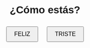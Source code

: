 <!DOCTYPE html>
<html lang="es">
<head>
<meta name="google-adsense-account" content="ca-pub-6097334991137618">
  <meta charset="UTF-8">
  <title>¿Cómo estás?</title>
  <style>
    body {
      font-family: Arial, sans-serif;
      text-align: center;
      margin-top: 100px;
    }
    #respuesta {
      display: none;
      margin-top: 30px;
    }
    img {
      max-width: 300px;
      margin-top: 20px;
    }
    button {
      padding: 10px 20px;
      margin: 10px;
      font-size: 16px;
      cursor: pointer;
    }
  </style>
</head>
<body>

  <h1>¿Cómo estás?</h1>

  <button onclick="mostrarRespuesta('feliz')">FELIZ</button>
  <button onclick="mostrarRespuesta('triste')">TRISTE</button>

  <div id="respuesta">
    <h2>Escucha esto</h2>
    <img id="albumImagen" src="" alt="Álbum">
  </div>

  <script>
    function mostrarRespuesta(estado) {
      const imagen = document.getElementById('albumImagen');
      const respuestaDiv = document.getElementById('respuesta');

      if (estado === 'feliz') {
        imagen.src = "https://media.giphy.com/media/l4FGzQdu1a2f1gWlS/giphy.gif"; // Canción Animal GIF
      } else if (estado === 'triste') {
        imagen.src = "https://media.giphy.com/media/l3q2K5jinAlChoCLS/giphy.gif"; // Bocanada GIF
      }

      respuestaDiv.style.display = 'block';
    }
  </script>

</body>
</html>
